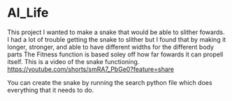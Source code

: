 # AI_Life
This project I wanted to make a snake that would be able to slither fowards.
I had a lot of trouble getting the snake to slither but I found that by making it 
longer, stronger, and able to have different widths for the different body parts
The Fitness function is based soley off how far fowards it can propell itself. 
This is a video of the snake functioning. 
https://youtube.com/shorts/smRA7_PbGe0?feature=share

You can create the snake by running the search python file which does everything that it needs to do. 

